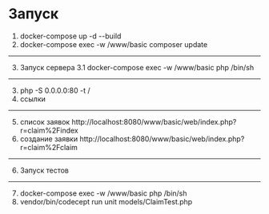 # Запуск
1. docker-compose up -d --build 
2. docker-compose exec -w /www/basic composer update
---
3. Запуск сервера
3.1 docker-compose exec -w /www/basic php /bin/sh 
---
3. php -S 0.0.0.0:80 -t /
4. ссылки
---
5. список заявок http://localhost:8080/www/basic/web/index.php?r=claim%2Findex
5. создание заявки http://localhost:8080/www/basic/web/index.php?r=claim%2Fclaim
---
6. Запуск тестов
---
7. docker-compose exec -w /www/basic php /bin/sh 
8. vendor/bin/codecept run unit models/ClaimTest.php


